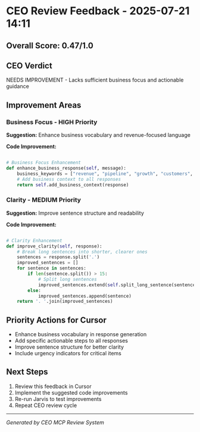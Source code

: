 # CEO Review Feedback - 2025-07-21 14:11

## Overall Score: 0.47/1.0

## CEO Verdict
NEEDS IMPROVEMENT - Lacks sufficient business focus and actionable guidance

## Improvement Areas

### Business Focus - HIGH Priority
**Suggestion:** Enhance business vocabulary and revenue-focused language

**Code Improvement:**
```python

# Business Focus Enhancement
def enhance_business_response(self, message):
    business_keywords = ["revenue", "pipeline", "growth", "customers", "deals"]
    # Add business context to all responses
    return self.add_business_context(response)

```

### Clarity - MEDIUM Priority
**Suggestion:** Improve sentence structure and readability

**Code Improvement:**
```python

# Clarity Enhancement
def improve_clarity(self, response):
    # Break long sentences into shorter, clearer ones
    sentences = response.split('.')
    improved_sentences = []
    for sentence in sentences:
        if len(sentence.split()) > 15:
            # Split long sentences
            improved_sentences.extend(self.split_long_sentence(sentence))
        else:
            improved_sentences.append(sentence)
    return '. '.join(improved_sentences)

```


## Priority Actions for Cursor
- Enhance business vocabulary in response generation
- Add specific actionable steps to all responses
- Improve sentence structure for better clarity
- Include urgency indicators for critical items

## Next Steps
1. Review this feedback in Cursor
2. Implement the suggested code improvements
3. Re-run Jarvis to test improvements
4. Repeat CEO review cycle

---
*Generated by CEO MCP Review System*
